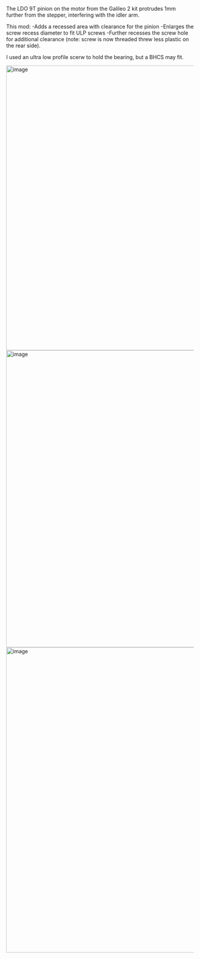 The LDO 9T pinion on the motor from the Galileo 2 kit protrudes 1mm further from the stepper, interfering with the idler arm. 

This mod:
-Adds a recessed area with clearance for the pinion
-Enlarges the screw recess diameter to fit ULP screws
-Further recesses the screw hole for additional clearance (note: screw is now threaded threw less plastic on the rear side).

I used an ultra low profile scerw to hold the bearing, but a BHCS may fit. 

<img width="1201" height="763" alt="image" src="https://github.com/user-attachments/assets/87fd816f-92f2-4dd1-bc5a-20b4397ec69d" />
<img width="926" height="796" alt="image" src="https://github.com/user-attachments/assets/c636d88f-8456-46ec-9955-3577937527d2" />
<img width="843" height="818" alt="image" src="https://github.com/user-attachments/assets/fda5e7d1-8ee7-4a36-aa3e-1ad6f95c4774" />


